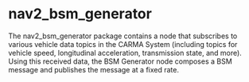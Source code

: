 # nav2_bsm_generator

The nav2_bsm_generator package contains a node that subscribes to various vehicle data topics in the CARMA System (including topics for vehicle speed, longitudinal acceleration, transmission state, and more). Using this received data, the BSM Generator node composes a BSM message and publishes the message at a fixed rate.
